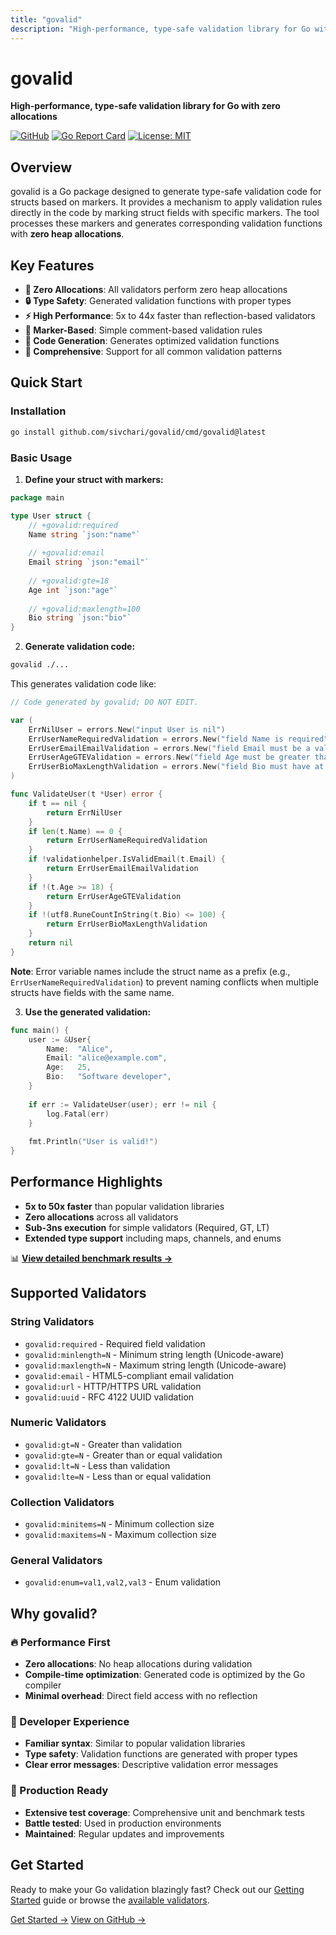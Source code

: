 ```yaml
---
title: "govalid"
description: "High-performance, type-safe validation library for Go with zero allocations"
---
```


# govalid

**High-performance, type-safe validation library for Go with zero allocations**

[![GitHub](https://img.shields.io/badge/GitHub-sivchari/govalid-blue?logo=github)](https://github.com/sivchari/govalid)
[![Go Report Card](https://goreportcard.com/badge/github.com/sivchari/govalid)](https://goreportcard.com/report/github.com/sivchari/govalid)
[![License: MIT](https://img.shields.io/badge/License-MIT-yellow.svg)](https://opensource.org/licenses/MIT)

## Overview

govalid is a Go package designed to generate type-safe validation code for structs based on markers. It provides a mechanism to apply validation rules directly in the code by marking struct fields with specific markers. The tool processes these markers and generates corresponding validation functions with **zero heap allocations**.

## Key Features

- **🚀 Zero Allocations**: All validators perform zero heap allocations
- **🔒 Type Safety**: Generated validation functions with proper types
- **⚡ High Performance**: 5x to 44x faster than reflection-based validators
- **📝 Marker-Based**: Simple comment-based validation rules
- **🔧 Code Generation**: Generates optimized validation functions
- **🎯 Comprehensive**: Support for all common validation patterns

## Quick Start

### Installation

```bash
go install github.com/sivchari/govalid/cmd/govalid@latest
```

### Basic Usage

1. **Define your struct with markers:**

```go
package main

type User struct {
    // +govalid:required
    Name string `json:"name"`
    
    // +govalid:email
    Email string `json:"email"`
    
    // +govalid:gte=18
    Age int `json:"age"`
    
    // +govalid:maxlength=100
    Bio string `json:"bio"`
}
```

2. **Generate validation code:**

```bash
govalid ./...
```

This generates validation code like:

```go
// Code generated by govalid; DO NOT EDIT.

var (
    ErrNilUser = errors.New("input User is nil")
    ErrUserNameRequiredValidation = errors.New("field Name is required")
    ErrUserEmailEmailValidation = errors.New("field Email must be a valid email address")
    ErrUserAgeGTEValidation = errors.New("field Age must be greater than or equal to 18")
    ErrUserBioMaxLengthValidation = errors.New("field Bio must have at most 100 characters")
)

func ValidateUser(t *User) error {
    if t == nil {
        return ErrNilUser
    }
    if len(t.Name) == 0 {
        return ErrUserNameRequiredValidation
    }
    if !validationhelper.IsValidEmail(t.Email) {
        return ErrUserEmailEmailValidation
    }
    if !(t.Age >= 18) {
        return ErrUserAgeGTEValidation
    }
    if !(utf8.RuneCountInString(t.Bio) <= 100) {
        return ErrUserBioMaxLengthValidation
    }
    return nil
}
```

**Note**: Error variable names include the struct name as a prefix (e.g., `ErrUserNameRequiredValidation`) to prevent naming conflicts when multiple structs have fields with the same name.

3. **Use the generated validation:**

```go
func main() {
    user := &User{
        Name:  "Alice",
        Email: "alice@example.com",
        Age:   25,
        Bio:   "Software developer",
    }
    
    if err := ValidateUser(user); err != nil {
        log.Fatal(err)
    }
    
    fmt.Println("User is valid!")
}
```

## Performance Highlights

- **5x to 50x faster** than popular validation libraries
- **Zero allocations** across all validators
- **Sub-3ns execution** for simple validators (Required, GT, LT)
- **Extended type support** including maps, channels, and enums

📊 **[View detailed benchmark results →](https://github.com/sivchari/govalid/blob/main/test/benchmark/README.md)**

## Supported Validators

### String Validators
- `govalid:required` - Required field validation
- `govalid:minlength=N` - Minimum string length (Unicode-aware)
- `govalid:maxlength=N` - Maximum string length (Unicode-aware)
- `govalid:email` - HTML5-compliant email validation
- `govalid:url` - HTTP/HTTPS URL validation
- `govalid:uuid` - RFC 4122 UUID validation

### Numeric Validators
- `govalid:gt=N` - Greater than validation
- `govalid:gte=N` - Greater than or equal validation
- `govalid:lt=N` - Less than validation
- `govalid:lte=N` - Less than or equal validation

### Collection Validators
- `govalid:minitems=N` - Minimum collection size
- `govalid:maxitems=N` - Maximum collection size

### General Validators
- `govalid:enum=val1,val2,val3` - Enum validation

## Why govalid?

### 🔥 Performance First
- **Zero allocations**: No heap allocations during validation
- **Compile-time optimization**: Generated code is optimized by the Go compiler
- **Minimal overhead**: Direct field access with no reflection

### 🎯 Developer Experience
- **Familiar syntax**: Similar to popular validation libraries
- **Type safety**: Validation functions are generated with proper types
- **Clear error messages**: Descriptive validation error messages

### 🚀 Production Ready
- **Extensive test coverage**: Comprehensive unit and benchmark tests
- **Battle tested**: Used in production environments
- **Maintained**: Regular updates and improvements

## Get Started

Ready to make your Go validation blazingly fast? Check out our [Getting Started](/getting-started/) guide or browse the [available validators](/validators/).

[Get Started →](/getting-started/) [View on GitHub →](https://github.com/sivchari/govalid)
